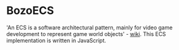 # BozoECS
'An ECS is a software architectural pattern, mainly for video game development to represent game world objects' - [wiki](https://en.wikipedia.org/wiki/Entity_component_system). This ECS implementation is written in JavaScript.